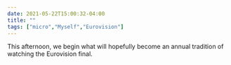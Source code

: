 ```yaml
---
date: 2021-05-22T15:00:32-04:00
title: ""
tags: ["micro","Myself","Eurovision"]
---
```

This afternoon, we begin what will hopefully become an annual tradition of watching the Eurovision final.
